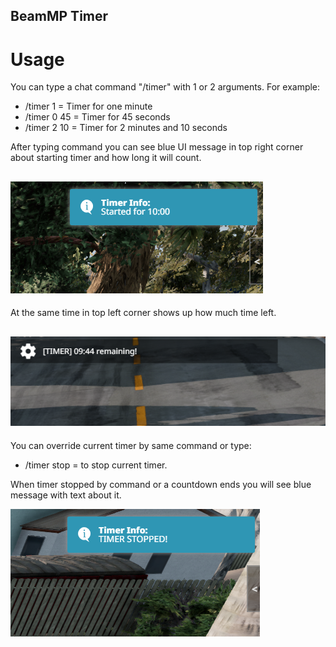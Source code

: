 ## BeamMP Timer

# Usage

You can type a chat command "/timer" with 1 or 2 arguments. For example:
- /timer 1 = Timer for one minute
- /timer 0 45 = Timer for 45 seconds
- /timer 2 10 = Timer for 2 minutes and 10 seconds

After typing command you can see blue UI message in top right corner about starting timer and how long it will count.

![Blue Message](img/timer_start.png)
---
At the same time in top left corner shows up how much time left.

![Timer Left Message](img/timer_left.png)
---
You can override current timer by same command or type: 
- /timer stop = to stop current timer.

When timer stopped by command or a countdown ends you will see blue message with text about it. 

![Timer Stop Message](img/timer_stop.png)